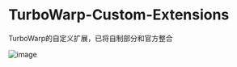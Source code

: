 # TurboWarp-Custom-Extensions
TurboWarp的自定义扩展，已将自制部分和官方整合

![image](https://user-images.githubusercontent.com/69791212/155829098-19ba7db5-e856-436e-818a-0d6cd9a5a2ee.png)
